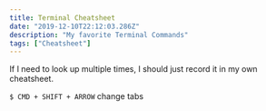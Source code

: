 ```yaml
---
title: Terminal Cheatsheet
date: "2019-12-10T22:12:03.286Z"
description: "My favorite Terminal Commands"
tags: ["Cheatsheet"]
---
```


If I need to look up multiple times, I should just record it in my own cheatsheet.

`$ CMD + SHIFT + ARROW` change tabs
